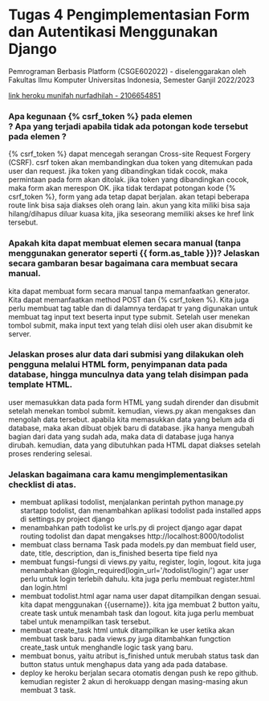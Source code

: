 # Tugas 4 Pengimplementasian Form dan Autentikasi Menggunakan Django

Pemrograman Berbasis Platform (CSGE602022) - diselenggarakan oleh Fakultas Ilmu Komputer Universitas Indonesia, Semester Ganjil 2022/2023 

[link heroku munifah nurfadhilah - 2106654851](http://tugas2pudil.herokuapp.com/todolist/)

### **Apa kegunaan {% csrf_token %} pada elemen <form>? Apa yang terjadi apabila tidak ada potongan kode tersebut pada elemen <form>?**
{% csrf_token %} dapat mencegah serangan Cross-site Request Forgery (CSRF). csrf token akan membandingkan dua token yang ditemukan pada user dan request. jika token yang dibandingkan tidak cocok, maka permintaan pada form akan ditolak. jika token yang dibandingkan cocok, maka form akan merespon OK.
jika tidak terdapat potongan kode {% csrf_token %}, form yang ada tetap dapat berjalan. akan tetapi beberapa route link bisa saja diakses oleh orang lain. akun yang kita miliki bisa saja hilang/dihapus diluar kuasa kita, jika seseorang memiliki akses ke href link tersebut.

### **Apakah kita dapat membuat elemen <form> secara manual (tanpa menggunakan generator seperti {{ form.as_table }})? Jelaskan secara gambaran besar bagaimana cara membuat <form> secara manual.**
kita dapat membuat form secara manual tanpa memanfaatkan generator. Kita dapat memanfaatkan method POST dan {% csrf_token %}. Kita juga perlu membuat tag table dan di dalamnya terdapat tr yang digunakan untuk membuat tag input text beserta input type submit. Setelah user menekan tombol submit, maka input text yang telah diisi oleh user akan disubmit ke server.

### **Jelaskan proses alur data dari submisi yang dilakukan oleh pengguna melalui HTML form, penyimpanan data pada database, hingga munculnya data yang telah disimpan pada template HTML.**
user memasukkan data pada form HTML yang sudah dirender dan disubmit setelah menekan tombol submit. kemudian, views.py akan mengakses dan mengolah data tersebut. apabila kita memasukkan data yang belum ada di database, maka akan dibuat objek baru di database. jika hanya mengubah bagian dari data yang sudah ada, maka data di database juga hanya dirubah. kemudian, data yang dibutuhkan pada HTML dapat diakses setelah proses rendering selesai.  

### **Jelaskan bagaimana cara kamu mengimplementasikan checklist di atas.**
- membuat aplikasi todolist, menjalankan perintah python manage.py startapp todolist, dan menambahkan aplikasi todolist pada installed apps di settings.py project django
- menambahkan path todolist ke urls.py di project django agar dapat routing todolist dan dapat mengakses http://localhost:8000/todolist
- membuat class bernama Task pada models.py dan membuat field user, date, title, description, dan is_finished beserta tipe field nya
- membuat fungsi-fungsi di views.py yaitu, register, login, logout. kita juga menambahkan @login_required(login_url='/todolist/login/') agar user perlu untuk login terlebih dahulu. kita juga perlu membuat register.html dan login.html
- membuat todolist.html agar nama user dapat ditampilkan dengan sesuai. kita dapat menggunakan {{username}}. kita jga membuat 2 button yaitu, create task untuk menambah task dan logout. kita juga perlu membuat tabel untuk menampilkan task tersebut.
- membuat create_task html untuk ditampilkan ke user ketika akan membuat task baru. pada views.py juga ditambahkan fungction create_task untuk menghandle logic task yang baru.
- membuat bonus, yaitu atribut is_finished untuk merubah status task dan button status untuk menghapus data yang ada pada database.
- deploy ke heroku berjalan secara otomatis dengan push ke repo github. kemudian register 2 akun di herokuapp dengan masing-masing akun membuat 3 task. 